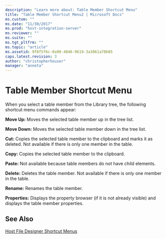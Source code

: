 ```yaml
---
description: "Learn more about: Table Member Shortcut Menu"
title: "Table Member Shortcut Menu2 | Microsoft Docs"
ms.custom: ""
ms.date: "11/30/2017"
ms.prod: "host-integration-server"
ms.reviewer: ""
ms.suite: ""
ms.tgt_pltfrm: ""
ms.topic: "article"
ms.assetid: 9f8f5f6c-0a90-4846-9619-3a3861a78b85
caps.latest.revision: 3
author: "christopherhouser"
manager: "anneta"
---
```

# Table Member Shortcut Menu
When you select a table member from the Library tree, the following shortcut menu commands appear:  
  
 **Move Up:** Moves the selected table member up in the tree list.  
  
 **Move Down:** Moves the selected table member down in the tree list.  
  
 **Cut:** Copies the selected table member to the clipboard and marks it as deleted. Not available if there is only one member in the table.  
  
 **Copy:** Copies the selected table member to the clipboard.  
  
 **Paste:** Not available because table members do not have child elements.  
  
 **Delete:** Deletes the table member. Not available if there is only one member in the table.  
  
 **Rename:** Renames the table member.  
  
 **Properties:** Displays the property browser (if it is not already visible) and displays the table member properties.  
  
## See Also  
 [Host File Designer Shortcut Menus](../core/host-file-designer-shortcut-menus1.md)
